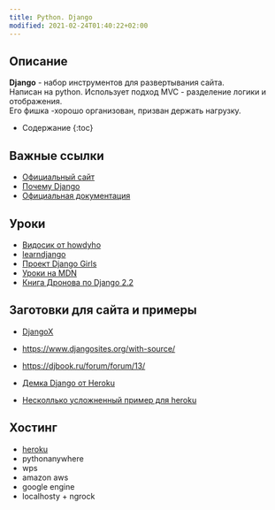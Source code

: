 ```yaml
---
title: Python. Django
modified: 2021-02-24T01:40:22+02:00
---
```


## Описание
**Django** - набор инструментов для развертывания сайта.  
Написан на python. Использует подход MVC - разделение логики и отображения.  
Его фишка -хорошо организован, призван держать нагрузку.
* Содержание
{:toc}

## Важные ссылки
* [Официальный сайт](https://www.djangoproject.com/)
* [Почему Django](https://ru.hexlet.io/blog/posts/pochemu-django-luchshiy-freymvork-dlya-razrabotki-saytov)
* [Официальная документация](https://docs.djangoproject.com/en/2.2/)


## Уроки
* [Видосик от howdyho](https://www.youtube.com/watch?v=w4nrT7emiVc)
* [learndjango](https://learndjango.com/)
* [Проект Django Girls](https://tutorial.djangogirls.org/ru/)
* [Уроки на MDN](https://developer.mozilla.org/ru/docs/Learn/Server-side/Django)
* [Книга Дронова по Django 2.2](https://rutracker.org/forum/viewtopic.php?t=5966162)

## Заготовки для сайта и примеры
* [DjangoX](https://github.com/wsvincent/djangox)
* <https://www.djangosites.org/with-source/>
* <https://djbook.ru/forum/forum/13/>

* [Демка Django от Heroku](https://github.com/heroku/python-getting-started)
* [Несколлько усложненный пример для heroku](https://github.com/heroku/heroku-buildpack-python)

## Хостинг
* [heroku](https://www.heroku.com/)
* pythonanywhere
* wps
* amazon aws
* google engine
* localhosty + ngrock
